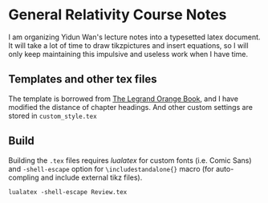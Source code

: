 # General Relativity Course Notes
I am organizing Yidun Wan's lecture notes into a typesetted latex document.
It will take a lot of time to draw tikzpictures and insert equations,
so I will only keep maintaining this impulsive and useless work when I have time.

## Templates and other tex files
The template is borrowed from [The Legrand Orange Book](http://www.latextemplates.com/template/the-legrand-orange-book), and I have modified the distance of chapter headings. And other custom settings are stored in `custom_style.tex`

## Build
Building the `.tex` files requires *lualatex* for custom fonts (i.e. Comic Sans) and `-shell-escape` option for `\includestandalone{}` macro (for auto-compling and include external tikz files).

```
lualatex -shell-escape Review.tex
```

